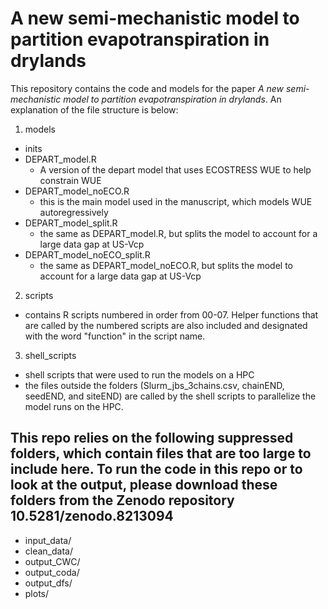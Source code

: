 # A new semi-mechanistic model to partition evapotranspiration in drylands

This repository contains the code and models for the paper *A new semi-mechanistic model to partition evapotranspiration in drylands*. An explanation of the file structure is below:

1. models
  - inits
  - DEPART_model.R
    - A version of the depart model that uses ECOSTRESS WUE to help constrain WUE
  - DEPART_model_noECO.R
    - this is the main model used in the manuscript, which models WUE autoregressively
  - DEPART_model_split.R
    - the same as DEPART_model.R, but splits the model to account for a large data gap at US-Vcp
  - DEPART_model_noECO_split.R
    - the same as DEPART_model_noECO.R, but splits the model to account for a large data gap at US-Vcp

2. scripts
  - contains R scripts numbered in order from 00-07. Helper functions that are called by the numbered scripts are also included and designated with the word "function" in the script name.

3. shell_scripts
  - shell scripts that were used to run the models on a HPC
  - the files outside the folders (Slurm_jbs_3chains.csv, chainEND, seedEND, and siteEND) are called by the shell scripts to parallelize the model runs on the HPC.


## This repo relies on the following suppressed folders, which contain files that are too large to include here. To run the code in this repo or to look at the output, please download these folders from the Zenodo repository 10.5281/zenodo.8213094
  - input_data/
  - clean_data/
  - output_CWC/
  - output_coda/
  - output_dfs/
  - plots/
